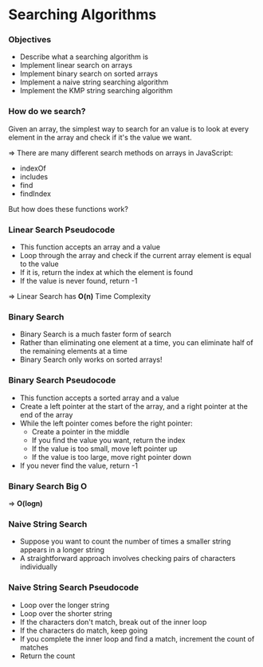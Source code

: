# Searching Algorithms

### Objectives

- Describe what a searching algorithm is
- Implement linear search on arrays
- Implement binary search on sorted arrays
- Implement a naive string searching algorithm
- Implement the KMP string searching algorithm

### How do we search?

Given an array, the simplest way to search for an value is to look at every element in the array and check if it's the value we want.

=> There are many different search methods on arrays in JavaScript:

- indexOf
- includes
- find
- findIndex

But how does these functions work?

### Linear Search Pseudocode

- This function accepts an array and a value
- Loop through the array and check if the current array element is equal to the value
- If it is, return the index at which the element is found
- If the value is never found, return -1

=> Linear Search has **O(n)** Time Complexity

### Binary Search

- Binary Search is a much faster form of search
- Rather than eliminating one element at a time, you can eliminate half of the remaining elements at a time
- Binary Search only works on sorted arrays! 

### Binary Search Pseudocode

- This function accepts a sorted array and a value
- Create a left pointer at the start of the array, and a right pointer at the end of the array
- While the left pointer comes before the right pointer:
  - Create a pointer in the middle
  - If you find the value you want, return the index
  - If the value is too small, move left pointer up
  - If the value is too large, move right pointer down
- If you never find the value, return -1

### Binary Search Big O

=> **O(logn)**

### Naive String Search

- Suppose you want to count the number of times a smaller string appears in a longer string
- A straightforward approach involves checking pairs of characters individually

### Naive String Search Pseudocode

- Loop over the longer string
- Loop over the shorter string
- If the characters don't match, break out of the inner loop
- If the characters do match, keep going
- If you complete the inner loop and find a match, increment the count of matches
- Return the count